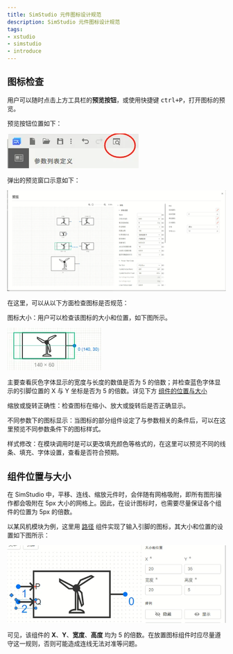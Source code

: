 ```yaml
---
title: SimStudio 元件图标设计规范
description: SimStudio 元件图标设计规范
tags:
- xstudio
- simstudio
- introduce
---
```


## 图标检查

用户可以随时点击上方工具栏的**预览按钮**，或使用快捷键 <kbd>ctrl+P</kbd>，打开图标的预览。

预览按钮位置如下：

![预览按钮](image-1.png)

弹出的预览窗口示意如下：

![预览窗口](image-2.png)

在这里，可以从以下方面检查图标是否规范：

图标大小：用户可以检查该图标的大小和位置，如下图所示。

![图标大小检查](image-3.png)

主要查看灰色字体显示的宽度与长度的数值是否为 5 的倍数；并检查蓝色字体显示的引脚位置的 X 与 Y 坐标是否为 5 的倍数。详见下方 [组件的位置与大小](#组件位置与大小)

缩放或旋转正确性：检查图标在缩小、放大或旋转后是否正确显示。

不同参数下的图标显示：当图标的部分组件设定了与参数相关的条件后，可以在这里预览不同参数条件下的图标样式。

样式修改：在模块调用时是可以更改填充颜色等格式的，在这里可以预览不同的线条、填充、字体设置，查看是否符合预期。

## 组件位置与大小

在 SimStudio 中，平移、连线、缩放元件时，会伴随有网格吸附，即所有图形操作都会吸附在 5px 大小的网格上。因此，在设计图标时，也需要尽量保证各个组件的位置为 5px 的倍数。

以某风机模块为例，这里用 [路径](../40-path/index.md) 组件实现了输入引脚的图标，其大小和位置的设置如下图所示：

![大小与位置的正确设置](image.png)

可见，该组件的 **X**、**Y**、**宽度**、**高度** 均为 5 的倍数。在放置图标组件时应尽量遵守这一规则，否则可能造成连线无法对准等问题。